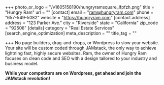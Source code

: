 +++
photo_or_logo = "/v1605158190/hungryramsquare_lfpfzh.png"
title = "Hungry Ram"
url = ""
[contact]
email = "ram@hungryram.com"
phone = "657-549-5082"
website = "https://hungryram.com"
[contact.address]
address = "123 Parker Ave."
city = "Riverside"
state = "California"
zip_code = "92508"
[details]
category = "Real Estate Services"
[search_engine_optimization]
meta_description = ""
title_tag = ""

+++
No page builders, drag-and-drops, or Wordpress to slow your website. Your site will be custom coded through JAMstack, the only way to achieve lightning fast, highly secure websites. Ram, the owner of Hungry Ram focuses on clean code and SEO with a design tailored to your industry and business model.

**While your competitors are on Wordpress, get ahead and join the JAMstack revolution!**